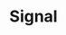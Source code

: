 ---
lang: en
layout: doc
redirect_from:
- /doc/signal/
redirect_to: https://github.com/Qubes-Community/Contents/blob/master/docs/privacy/signal.md
ref: 70
title: Signal
---